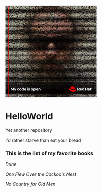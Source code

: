 ![headshot](github_avatar_small.jpg)

# HelloWorld
Yet another repository

I'd rather starve than eat your bread

### This is the list of my favorite books
*Dune*

_One Flew Over the Cockoo's Nest_

*No Country for Old Men*
